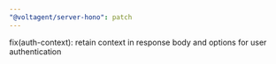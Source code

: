 ```yaml
---
"@voltagent/server-hono": patch
---
```


fix(auth-context): retain context in response body and options for user authentication
